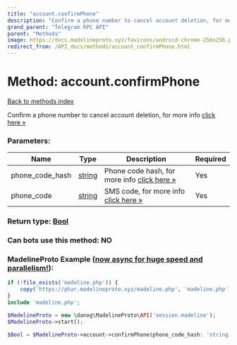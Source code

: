 ```yaml
---
title: "account.confirmPhone"
description: "Confirm a phone number to cancel account deletion, for more info [click here »](https://core.telegram.org/api/account-deletion)"
grand_parent: "Telegram RPC API"
parent: "Methods"
image: https://docs.madelineproto.xyz/favicons/android-chrome-256x256.png
redirect_from: /API_docs/methods/account_confirmPhone.html
---
```

# Method: account.confirmPhone
[Back to methods index](index.html)



Confirm a phone number to cancel account deletion, for more info [click here »](https://core.telegram.org/api/account-deletion)

### Parameters:

| Name     |    Type       | Description | Required |
|----------|---------------|-------------|----------|
|phone\_code\_hash|[string](/API_docs/types/string.html) | Phone code hash, for more info [click here »](https://core.telegram.org/api/account-deletion) | Yes|
|phone\_code|[string](/API_docs/types/string.html) | SMS code, for more info [click here »](https://core.telegram.org/api/account-deletion) | Yes|


### Return type: [Bool](/API_docs/types/Bool.html)

### Can bots use this method: **NO**


### MadelineProto Example ([now async for huge speed and parallelism!](https://docs.madelineproto.xyz/docs/ASYNC.html)):


```php
if (!file_exists('madeline.php')) {
    copy('https://phar.madelineproto.xyz/madeline.php', 'madeline.php');
}
include 'madeline.php';

$MadelineProto = new \danog\MadelineProto\API('session.madeline');
$MadelineProto->start();

$Bool = $MadelineProto->account->confirmPhone(phone_code_hash: 'string', phone_code: 'string', );
```

